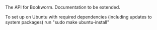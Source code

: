 The API for Bookworm. Documentation to be extended.

To set up on Ubuntu with required dependencies (including updates to system packages) run "sudo make ubuntu-install"